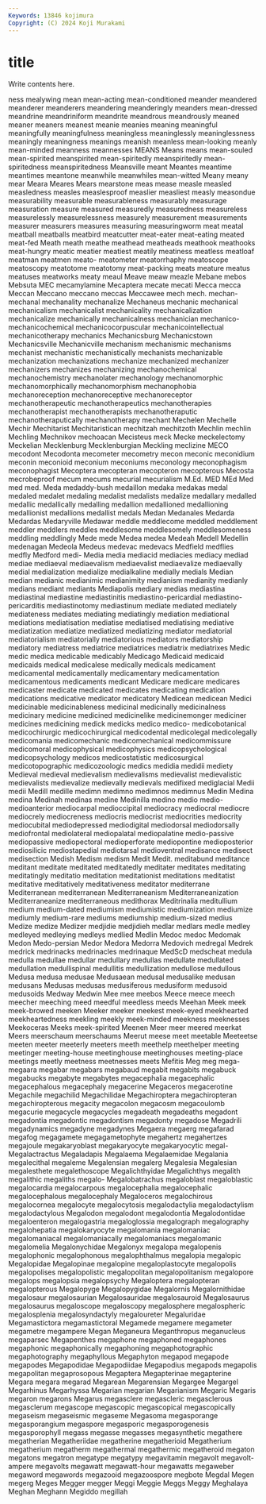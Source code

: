 ```yaml
---
Keywords: 13846 kojimura
Copyright: (C) 2024 Koji Murakami
---
```


# title

Write contents here.



ness
mealywing mean mean-acting mean-conditioned meander meandered meanderer meanderers meandering meanderingly
meanders mean-dressed meandrine meandriniform meandrite meandrous meandrously meaned meaner meaners
meanest meanie meanies meaning meaningful meaningfully meaningfulness meaningless meaninglessly meaninglessness
meaningly meaningness meanings meanish meanless mean-looking meanly mean-minded meanness meannesses
MEANS Means means mean-souled mean-spirited meanspirited mean-spiritedly meanspiritedly mean-spiritedness meanspiritedness
Meansville meant Meantes meantime meantimes meantone meanwhile meanwhiles mean-witted Meany
meany mear Meara Meares Mears mearstone meas mease measle measled
measledness measles measlesproof measlier measliest measly measondue measurability measurable measurableness
measurably measurage measuration measure measured measuredly measuredness measureless measurelessly measurelessness
measurely measurement measurements measurer measurers measures measuring measuringworm meat meatal
meatball meatballs meatbird meatcutter meat-eater meat-eating meated meat-fed Meath meath
meathe meathead meatheads meathook meathooks meat-hungry meatic meatier meatiest meatily
meatiness meatless meatloaf meatman meatmen meato- meatometer meatorrhaphy meatoscope meatoscopy
meatotome meatotomy meat-packing meats meature meatus meatuses meatworks meaty meaul
Meave meaw meazle Mebane mebos Mebsuta MEC mecamylamine Mecaptera mecate
mecati Mecca mecca Meccan Meccano meccano meccas Meccawee mech mech.
mechan- mechanal mechanality mechanalize Mechaneus mechanic mechanical mechanicalism mechanicalist mechanicality
mechanicalization mechanicalize mechanically mechanicalness mechanician mechanico- mechanicochemical mechanicocorpuscular mechanicointellectual mechanicotherapy
mechanics Mechanicsburg Mechanicstown Mechanicsville Mechanicville mechanism mechanismic mechanisms mechanist mechanistic
mechanistically mechanists mechanizable mechanization mechanizations mechanize mechanized mechanizer mechanizers mechanizes
mechanizing mechanochemical mechanochemistry mechanolater mechanology mechanomorphic mechanomorphically mechanomorphism mechanophobia mechanoreception
mechanoreceptive mechanoreceptor mechanotherapeutic mechanotherapeutics mechanotherapies mechanotherapist mechanotherapists mechanotheraputic mechanotheraputically mechanotherapy
mechant Mechelen Mechelle Mechir Mechitarist Mechitaristican mechitzah mechitzoth Mechlin mechlin
Mechling Mechnikov mechoacan Mecisteus meck Mecke meckelectomy Meckelian Mecklenburg Mecklenburgian
Meckling meclizine MECO mecodont Mecodonta mecometer mecometry mecon meconic meconidium
meconin meconioid meconium meconiums meconology meconophagism meconophagist Mecoptera mecopteran mecopteron
mecopterous Mecosta mecrobeproof mecum mecums mecurial mecurialism M.Ed. MED MEd
Med med med. Meda medaddy-bush medaillon medaka medakas medal medaled
medalet medaling medalist medalists medalize medallary medalled medallic medallically medalling
medallion medallioned medallioning medallionist medallions medallist medals Medan Medanales Medarda
Medardas Medaryville Medawar meddle meddlecome meddled meddlement meddler meddlers meddles
meddlesome meddlesomely meddlesomeness meddling meddlingly Mede mede Medea medea Medeah
Medell Medellin medenagan Medeola Medeus medevac medevacs Medfield medflies medfly
Medford medi- Media media mediacid mediacies mediacy mediad mediae mediaeval
mediaevalism mediaevalist mediaevalize mediaevally medial medialization medialize medialkaline medially medials
Median median medianic medianimic medianimity medianism medianity medianly medians mediant
mediants Mediapolis mediary medias mediastina mediastinal mediastine mediastinitis mediastino-pericardial mediastino-pericarditis
mediastinotomy mediastinum mediate mediated mediately mediateness mediates mediating mediatingly mediation
mediational mediations mediatisation mediatise mediatised mediatising mediative mediatization mediatize mediatized
mediatizing mediator mediatorial mediatorialism mediatorially mediatorious mediators mediatorship mediatory mediatress
mediatrice mediatrices mediatrix mediatrixes Medic medic medica medicable medicably Medicago
Medicaid medicaid medicaids medical medicalese medically medicals medicament medicamental medicamentally
medicamentary medicamentation medicamentous medicaments medicant Medicare medicare medicares medicaster medicate
medicated medicates medicating medication medications medicative medicator medicatory Medicean medicean
Medici medicinable medicinableness medicinal medicinally medicinalness medicinary medicine medicined medicinelike
medicinemonger mediciner medicines medicining medick medicks medico medico- medicobotanical medicochirurgic
medicochirurgical medicodental medicolegal medicolegally medicomania medicomechanic medicomechanical medicommissure medicomoral medicophysical
medicophysics medicopsychological medicopsychology medicos medicostatistic medicosurgical medicotopographic medicozoologic medics medidia
medidii mediety Medieval medieval medievalism medievalisms medievalist medievalistic medievalists medievalize
medievally medievals medifixed mediglacial Medii medii Medill medille medimn medimno
medimnos medimnus Medin Medina medina Medinah medinas medine Medinilla medino
medio medio- medioanterior mediocarpal medioccipital mediocracy mediocral mediocre mediocrely mediocreness
mediocris mediocrist mediocrities mediocrity mediocubital mediodepressed mediodigital mediodorsal mediodorsally mediofrontal
mediolateral mediopalatal mediopalatine medio-passive mediopassive mediopectoral medioperforate mediopontine medioposterior mediosilicic
mediostapedial mediotarsal medioventral medisance medisect medisection Medish Medism medism Medit
Medit. meditabund meditance meditant meditate meditated meditatedly meditater meditates meditating
meditatingly meditatio meditation meditationist meditations meditatist meditative meditatively meditativeness meditator
mediterrane Mediterranean mediterranean Mediterraneanism Mediterraneanization Mediterraneanize mediterraneous medithorax Meditrinalia meditullium
medium medium-dated mediumism mediumistic mediumization mediumize mediumly medium-rare mediums mediumship
medium-sized medius Medize medize Medizer medjidie medjidieh medlar medlars medle
medley medleyed medleying medleys medlied Medlin Medoc medoc Medomak Medon
Medo-persian Medor Medora Medorra Medovich medregal Medrek medrick medrinacks medrinacles
medrinaque MedScD medscheat medula medulla medullae medullar medullary medullas medullate
medullated medullation medullispinal medullitis medullization medullose medullous Medusa medusa medusae
Medusaean medusal medusalike medusan medusans Medusas medusas medusiferous medusiform medusoid
medusoids Medway Medwin Mee mee meebos Meece meece meech meecher
meeching meed meedful meedless meeds Meehan Meek meek meek-browed meeken
Meeker meeker meekest meek-eyed meekhearted meekheartedness meekling meekly meek-minded meekness
meeknesses Meekoceras Meeks meek-spirited Meenen Meer meer meered meerkat Meers
meerschaum meerschaums Meerut meese meet meetable Meeteetse meeten meeter meeterly
meeters meeth meethelp meethelper meeting meetinger meeting-house meetinghouse meetinghouses meeting-place
meetings meetly meetness meetnesses meets Mefitis Meg meg mega- megaara
megabar megabars megabaud megabit megabits megabuck megabucks megabyte megabytes megacephalia
megacephalic megacephalous megacephaly megacerine Megaceros megacerotine Megachile megachilid Megachilidae Megachiroptera
megachiropteran megachiropterous megacity megacolon megacosm megacoulomb megacurie megacycle megacycles megadeath
megadeaths megadont megadontia megadontic megadontism megadonty megadose Megadrili megadynamics megadyne
megadynes Megaera megaerg megafarad megafog megagamete megagametophyte megahertz megahertzes megajoule
megakaryoblast megakaryocyte megakaryocytic megal- Megalactractus Megaladapis Megalaema Megalaemidae Megalania megalecithal
megaleme Megalensian megalerg Megalesia Megalesian megalesthete megalethoscope Megalichthyidae Megalichthys megalith
megalithic megaliths megalo- Megalobatrachus megaloblast megaloblastic megalocardia megalocarpous megalocephalia megalocephalic
megalocephalous megalocephaly Megaloceros megalochirous megalocornea megalocyte megalocytosis megalodactylia megalodactylism megalodactylous
Megalodon megalodont megalodontia Megalodontidae megaloenteron megalogastria megaloglossia megalograph megalography megalohepatia
megalokaryocyte megalomania megalomaniac megalomaniacal megalomaniacally megalomaniacs megalomanic megalomelia Megalonychidae Megalonyx
megalopa megalopenis megalophonic megalophonous megalophthalmus megalopia megalopic Megalopidae Megalopinae megalopine
megaloplastocyte megalopolis megalopolises megalopolistic megalopolitan megalopolitanism megalopore megalops megalopsia megalopsychy
Megaloptera megalopteran megalopterous Megalopyge Megalopygidae Megalornis Megalornithidae megalosaur megalosaurian Megalosauridae
megalosauroid Megalosaurus megalosaurus megaloscope megaloscopy megalosphere megalospheric megalosplenia megalosyndactyly megaloureter
Megaluridae Megamastictora megamastictoral Megamede megamere megameter megametre megampere Megan Meganeura
Meganthropus meganucleus megaparsec Megapenthes megaphone megaphoned megaphones megaphonic megaphonically megaphoning
megaphotographic megaphotography megaphyllous Megaphyton megapod megapode megapodes Megapodidae Megapodiidae Megapodius
megapods megapolis megapolitan megaprosopous Megaptera Megapterinae megapterine Megara megara megarad
Megarean Megarensian Megargee Megargel Megarhinus Megarhyssa Megarian megarian Megarianism Megaric
Megaris megaron megarons Megarus megasclere megascleric megasclerous megasclerum megascope megascopic
megascopical megascopically megaseism megaseismic megaseme Megasoma megasporange megasporangium megaspore megasporic
megasporogenesis megasporophyll megass megasse megasses megasynthetic megathere megatherian Megatheriidae megatherine
megatherioid Megatherium megatherium megatherm megathermal megathermic megatheroid megaton megatons megatron
megatype megatypy megavitamin megavolt megavolt-ampere megavolts megawatt megawatt-hour megawatts megaweber
megaword megawords megazooid megazoospore megbote Megdal Megen megerg Meges Megger
megger Meggi Meggie Meggs Meggy Meghalaya Meghan Meghann Megiddo megillah
